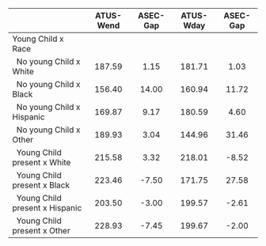 
|                      |    ATUS-Wend |     ASEC-Gap |    ATUS-Wday |     ASEC-Gap |
| -------------------- | :----------: | :----------: | :----------: | :----------: |
| Young Child x Race   |              |              |              |              |
| &nbsp;&nbsp;No young Child x White |       187.59 |         1.15 |       181.71 |         1.03 |
| &nbsp;&nbsp;No young Child x Black |       156.40 |        14.00 |       160.94 |        11.72 |
| &nbsp;&nbsp;No young Child x Hispanic |       169.87 |         9.17 |       180.59 |         4.60 |
| &nbsp;&nbsp;No young Child x Other |       189.93 |         3.04 |       144.96 |        31.46 |
| &nbsp;&nbsp;Young Child present x White |       215.58 |         3.32 |       218.01 |        -8.52 |
| &nbsp;&nbsp;Young Child present x Black |       223.46 |        -7.50 |       171.75 |        27.58 |
| &nbsp;&nbsp;Young Child present x Hispanic |       203.50 |        -3.00 |       199.57 |        -2.61 |
| &nbsp;&nbsp;Young Child present x Other |       228.93 |        -7.45 |       199.67 |        -2.00 |


